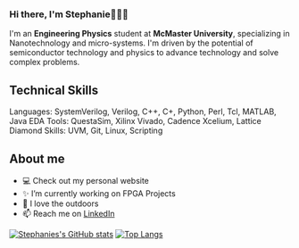 ### Hi there, I'm Stephanie👋👩‍💻

I'm an **Engineering Physics** student at **McMaster University**, specializing in Nanotechnology and micro-systems. I'm driven by the potential of semiconductor technology and physics to advance technology and solve complex problems.

## Technical Skills
Languages: SystemVerilog, Verilog, C++, C+, Python, Perl, Tcl, MATLAB, Java
EDA Tools: QuestaSim, Xilinx Vivado, Cadence Xcelium, Lattice Diamond
Skills: UVM, Git, Linux, Scripting

## About me
- 💻 Check out my personal website 
- ✨ I’m currently working on FPGA Projects 
- 🌱 I love the outdoors
- 📫 Reach me on [LinkedIn](www.linkedin.com/in/steph-vo)

[![Stephanies's GitHub stats](https://github-readme-stats.vercel.app/api?username=stephvvo&show_icons=true&theme=tokyonight)](https://github.com/anuraghazra/github-readme-stats)
[![Top Langs](https://github-readme-stats.vercel.app/api/top-langs/?username=stephvvo&show_icons=true&theme=tokyonight&layout=compact)](https://github.com/anuraghazra/github-readme-stats)


<!--
**stephvvo/stephvvo** is a ✨ _special_ ✨ repository because its `README.md` (this file) appears on your GitHub profile.

Here are some ideas to get you started:

- 🔭 I’m currently working on ...
- 🌱 I’m currently learning ...
- 👯 I’m looking to collaborate on ...
- 🤔 I’m looking for help with ...
- 💬 Ask me about ...
- 📫 How to reach me: ...
- 😄 Pronouns: ...
- ⚡ Fun fact: ...
-->
